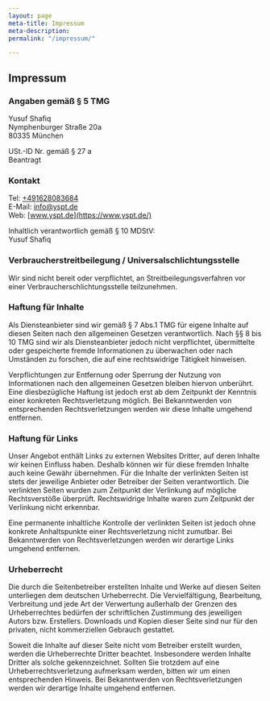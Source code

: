 ```yaml
---
layout: page
meta-title: Impressum
meta-description: 
permalink: "/impressum/"

---
```

## Impressum

### Angaben gemäß § 5 TMG

Yusuf Shafiq  
Nymphenburger Straße 20a  
80335 München

USt.-ID Nr. gemäß § 27 a  
Beantragt

### Kontakt

Tel: [+491628083684](tel:+491628083684)  
E-Mail: [info@yspt.de  
](mailto:info@yspt.de)Web: [www.yspt.de](https://www.yspt.de/)

Inhaltlich verantwortlich gemäß § 10 MDStV:  
Yusuf Shafiq

### Verbraucherstreitbeilegung / Universalschlichtungsstelle

Wir sind nicht bereit oder verpflichtet, an Streitbeilegungsverfahren vor einer Verbraucherschlichtungsstelle teilzunehmen.

### Haftung für Inhalte

Als Diensteanbieter sind wir gemäß § 7 Abs.1 TMG für eigene Inhalte auf diesen Seiten nach den allgemeinen Gesetzen verantwortlich. Nach §§ 8 bis 10 TMG sind wir als Diensteanbieter jedoch nicht verpflichtet, übermittelte oder gespeicherte fremde Informationen zu überwachen oder nach Umständen zu forschen, die auf eine rechtswidrige Tätigkeit hinweisen.

Verpflichtungen zur Entfernung oder Sperrung der Nutzung von Informationen nach den allgemeinen Gesetzen bleiben hiervon unberührt. Eine diesbezügliche Haftung ist jedoch erst ab dem Zeitpunkt der Kenntnis einer konkreten Rechtsverletzung möglich. Bei Bekanntwerden von entsprechenden Rechtsverletzungen werden wir diese Inhalte umgehend entfernen.

### Haftung für Links

Unser Angebot enthält Links zu externen Websites Dritter, auf deren Inhalte wir keinen Einfluss haben. Deshalb können wir für diese fremden Inhalte auch keine Gewähr übernehmen. Für die Inhalte der verlinkten Seiten ist stets der jeweilige Anbieter oder Betreiber der Seiten verantwortlich. Die verlinkten Seiten wurden zum Zeitpunkt der Verlinkung auf mögliche Rechtsverstöße überprüft. Rechtswidrige Inhalte waren zum Zeitpunkt der Verlinkung nicht erkennbar.

Eine permanente inhaltliche Kontrolle der verlinkten Seiten ist jedoch ohne konkrete Anhaltspunkte einer Rechtsverletzung nicht zumutbar. Bei Bekanntwerden von Rechtsverletzungen werden wir derartige Links umgehend entfernen.

### Urheberrecht

Die durch die Seitenbetreiber erstellten Inhalte und Werke auf diesen Seiten unterliegen dem deutschen Urheberrecht. Die Vervielfältigung, Bearbeitung, Verbreitung und jede Art der Verwertung außerhalb der Grenzen des Urheberrechtes bedürfen der schriftlichen Zustimmung des jeweiligen Autors bzw. Erstellers. Downloads und Kopien dieser Seite sind nur für den privaten, nicht kommerziellen Gebrauch gestattet.

Soweit die Inhalte auf dieser Seite nicht vom Betreiber erstellt wurden, werden die Urheberrechte Dritter beachtet. Insbesondere werden Inhalte Dritter als solche gekennzeichnet. Sollten Sie trotzdem auf eine Urheberrechtsverletzung aufmerksam werden, bitten wir um einen entsprechenden Hinweis. Bei Bekanntwerden von Rechtsverletzungen werden wir derartige Inhalte umgehend entfernen.